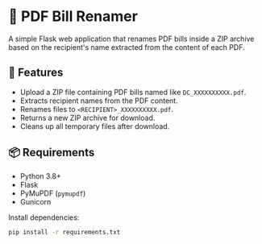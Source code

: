 # 🧾 PDF Bill Renamer

A simple Flask web application that renames PDF bills inside a ZIP archive based on the recipient's name extracted from the content of each PDF.

## 🚀 Features

- Upload a ZIP file containing PDF bills named like `DC_XXXXXXXXXX.pdf`.
- Extracts recipient names from the PDF content.
- Renames files to `<RECIPIENT>_XXXXXXXXXX.pdf`.
- Returns a new ZIP archive for download.
- Cleans up all temporary files after download.

## 📦 Requirements

- Python 3.8+
- Flask
- PyMuPDF (`pymupdf`)
- Gunicorn

Install dependencies:

```bash
pip install -r requirements.txt
